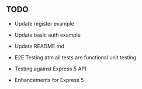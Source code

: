 ## TODO

- Update register example

- Update basic auth example

- Update README.md

- E2E Testing atm all tests are functional unit testing

- Testing against Express 5 API

- Enhancements for Express 5
